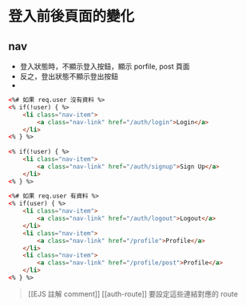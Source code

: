 # 登入前後頁面的變化


## nav
- 登入狀態時，不顯示登入按鈕，顯示 porfile, post 頁面
- 反之，登出狀態不顯示登出按鈕
- 
```html
<%# 如果 req.user 沒有資料 %>
<% if(!user) { %>
	<li class="nav-item">
		<a class="nav-link" href="/auth/login">Login</a>
	</li>
<% } %>
	
<% if(!user) { %>
	<li class="nav-item">
		<a class="nav-link" href="/auth/signup">Sign Up</a>
	</li>
<% } %>
	
<%# 如果 req.user 有資料 %>
<% if(user) { %>
	<li class="nav-item">
		<a class="nav-link" href="/auth/logout">Logout</a>
	</li>
	<li class="nav-item">
		<a class="nav-link" href="/profile">Profile</a>
	</li>
	<li class="nav-item">
		<a class="nav-link" href="/profile/post">Profile</a>
	</li>
<% } %>

```
>[[EJS 註解 comment]]
>[[auth-route]] 要設定這些連結對應的 route